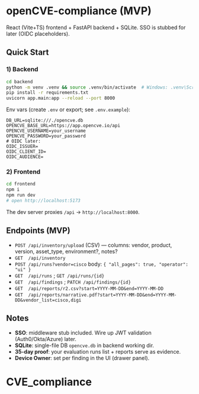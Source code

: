 # openCVE-compliance (MVP)

React (Vite+TS) frontend + FastAPI backend + SQLite. SSO is stubbed for later (OIDC placeholders).

## Quick Start

### 1) Backend
```bash
cd backend
python -m venv .venv && source .venv/bin/activate  # Windows: .venv\Scripts\activate
pip install -r requirements.txt
uvicorn app.main:app --reload --port 8000
```

Env vars (create `.env` or export; see `.env.example`):
```
DB_URL=sqlite:///./opencve.db
OPENCVE_BASE_URL=https://app.opencve.io/api
OPENCVE_USERNAME=your_username
OPENCVE_PASSWORD=your_password
# OIDC later:
OIDC_ISSUER=
OIDC_CLIENT_ID=
OIDC_AUDIENCE=
```

### 2) Frontend
```bash
cd frontend
npm i
npm run dev
# open http://localhost:5173
```

The dev server proxies `/api` → `http://localhost:8000`.

## Endpoints (MVP)

- `POST /api/inventory/upload` (CSV) — columns: vendor, product, version, asset_type, environment?, notes?
- `GET  /api/inventory`
- `POST /api/runs?vendor=cisco` body: `{ "all_pages": true, "operator": "ui" }`
- `GET  /api/runs` ; `GET /api/runs/{id}`
- `GET  /api/findings` ; `PATCH /api/findings/{id}`
- `GET  /api/reports/r2.csv?start=YYYY-MM-DD&end=YYYY-MM-DD`
- `GET  /api/reports/narrative.pdf?start=YYYY-MM-DD&end=YYYY-MM-DD&vendor_list=cisco,digi`

## Notes

- **SSO**: middleware stub included. Wire up JWT validation (Auth0/Okta/Azure) later.
- **SQLite**: single-file DB `opencve.db` in backend working dir.
- **35-day proof**: your evaluation runs list + reports serve as evidence.
- **Device Owner**: set per finding in the UI (drawer panel).
# CVE_compliance
